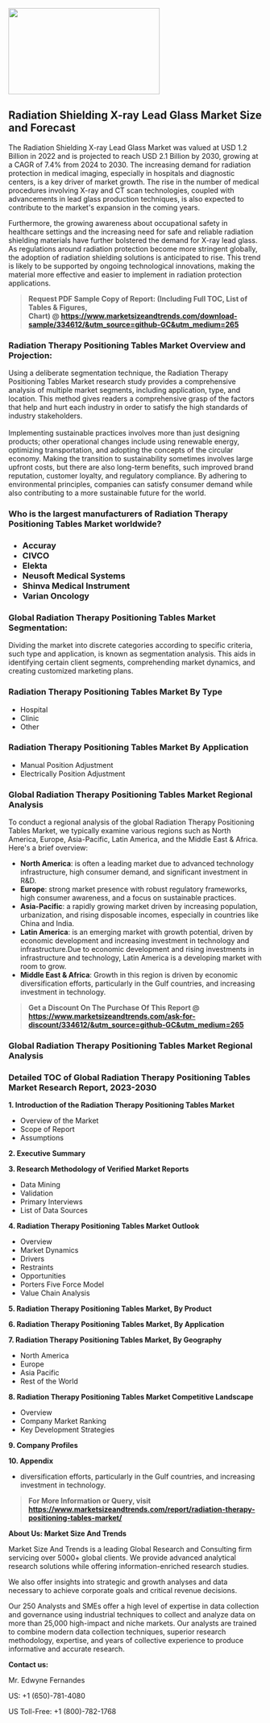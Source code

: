 <p><img class="alignnone size-medium wp-image-20088" src="https://ffe5etoiles.com/wp-content/uploads/2024/12/MST1-300x171.png" alt="" width="300" height="171" /></p><h2>Radiation Shielding X-ray Lead Glass Market Size and Forecast</h2><p>The Radiation Shielding X-ray Lead Glass Market was valued at USD 1.2 Billion in 2022 and is projected to reach USD 2.1 Billion by 2030, growing at a CAGR of 7.4% from 2024 to 2030. The increasing demand for radiation protection in medical imaging, especially in hospitals and diagnostic centers, is a key driver of market growth. The rise in the number of medical procedures involving X-ray and CT scan technologies, coupled with advancements in lead glass production techniques, is also expected to contribute to the market's expansion in the coming years.</p><p>Furthermore, the growing awareness about occupational safety in healthcare settings and the increasing need for safe and reliable radiation shielding materials have further bolstered the demand for X-ray lead glass. As regulations around radiation protection become more stringent globally, the adoption of radiation shielding solutions is anticipated to rise. This trend is likely to be supported by ongoing technological innovations, making the material more effective and easier to implement in radiation protection applications.</p></p><blockquote id="" class=""><strong>Request PDF Sample Copy of Report: (Including Full TOC, List of Tables &amp; Figures, Chart)&nbsp;@&nbsp;<strong><a href="https://www.marketsizeandtrends.com/download-sample/334612/&utm_source=github-GC&utm_medium=265" target="_blank">https://www.marketsizeandtrends.com/download-sample/334612/&utm_source=github-GC&utm_medium=265</a></strong></strong></blockquote><h3 id="" class="">Radiation Therapy Positioning Tables Market&nbsp;Overview and Projection:</h3><p id="" class="">Using a deliberate segmentation technique, the Radiation Therapy Positioning Tables Market research study provides a comprehensive analysis of multiple market segments, including application, type, and location. This method gives readers a comprehensive grasp of the factors that help and hurt each industry in order to satisfy the high standards of industry stakeholders. <br /> <br />Implementing sustainable practices involves more than just designing products; other operational changes include using renewable energy, optimizing transportation, and adopting the concepts of the circular economy. Making the transition to sustainability sometimes involves large upfront costs, but there are also long-term benefits, such improved brand reputation, customer loyalty, and regulatory compliance. By adhering to environmental principles, companies can satisfy consumer demand while also contributing to a more sustainable future for the world.</p><h3 id="" class="">Who is the largest manufacturers of&nbsp;Radiation Therapy Positioning Tables Market worldwide?</h3><h3 class=""><p><ul><li>Accuray </li><li> CIVCO </li><li> Elekta </li><li> Neusoft Medical Systems </li><li> Shinva Medical Instrument </li><li> Varian Oncology</li></ul></p></h3><h3 id="" class="">Global&nbsp;Radiation Therapy Positioning Tables Market Segmentation:</h3><p id="" class="">Dividing the market into discrete categories according to specific criteria, such type and application, is known as segmentation analysis. This aids in identifying certain client segments, comprehending market dynamics, and creating customized marketing plans.</p><h3 id="" class="">Radiation Therapy Positioning Tables Market&nbsp;By Type</h3><p><p><ul><li>Hospital</li><li> Clinic</li><li> Other</p></li></ul></p></p><h3 id="" class="">Radiation Therapy Positioning Tables Market&nbsp;By Application</h3><p class=""><p><ul><li>Manual Position Adjustment</li><li> Electrically Position Adjustment</li></ul></p></p><h3 id="" class="">Global Radiation Therapy Positioning Tables Market Regional Analysis</h3><p id="" class="">To conduct a regional analysis of the global Radiation Therapy Positioning Tables Market, we typically examine various regions such as North America, Europe, Asia-Pacific, Latin America, and the Middle East &amp; Africa. Here's a brief overview:</p><ul><li><strong>North America</strong>: is often a leading market due to advanced technology infrastructure, high consumer demand, and significant investment in R&amp;D.</li><li><strong>Europe</strong>: strong market presence with robust regulatory frameworks, high consumer awareness, and a focus on sustainable practices.</li><li><strong>Asia-Pacific</strong>: a rapidly growing market driven by increasing population, urbanization, and rising disposable incomes, especially in countries like China and India.</li><li><strong>Latin America</strong>: is an emerging market with growth potential, driven by economic development and increasing investment in technology and infrastructure.Due to economic development and rising investments in infrastructure and technology, Latin America is a developing market with room to grow.</li><li><strong>Middle East &amp; Africa</strong>: Growth in this region is driven by economic diversification efforts, particularly in the Gulf countries, and increasing investment in technology.</li></ul><blockquote id="" class=""><strong>Get a Discount On The Purchase Of This Report @ <strong><a href="https://www.marketsizeandtrends.com/ask-for-discount/334612/&utm_source=github-GC&utm_medium=265" target="_blank">https://www.marketsizeandtrends.com/ask-for-discount/334612/&utm_source=github-GC&utm_medium=265</a></strong></strong></blockquote><h3 id="" class="">Global Radiation Therapy Positioning Tables Market Regional Analysis</h3><h3 id="" class="">Detailed TOC of Global Radiation Therapy Positioning Tables Market Research Report, 2023-2030</h3><p id="" class=""><strong>1. Introduction of the Radiation Therapy Positioning Tables Market</strong></p><ul><li>Overview of the Market</li><li>Scope of Report</li><li>Assumptions</li></ul><p id="" class=""><strong>2. Executive Summary</strong></p><p id="" class=""><strong>3. Research Methodology of Verified Market Reports</strong></p><ul><li>Data Mining</li><li>Validation</li><li>Primary Interviews</li><li>List of Data Sources</li></ul><p id="" class=""><strong>4. Radiation Therapy Positioning Tables Market Outlook</strong></p><ul><li>Overview</li><li>Market Dynamics</li><li>Drivers</li><li>Restraints</li><li>Opportunities</li><li>Porters Five Force Model</li><li>Value Chain Analysis</li></ul><p id="" class=""><strong>5. Radiation Therapy Positioning Tables Market, By Product</strong></p><p id="" class=""><strong>6. Radiation Therapy Positioning Tables Market, By Application</strong></p><p id="" class=""><strong>7. Radiation Therapy Positioning Tables Market, By Geography</strong></p><ul><li>North America</li><li>Europe</li><li>Asia Pacific</li><li>Rest of the World</li></ul><p id="" class=""><strong>8. Radiation Therapy Positioning Tables Market Competitive Landscape</strong></p><ul><li>Overview</li><li>Company Market Ranking</li><li>Key Development Strategies</li></ul><p id="" class=""><strong>9. Company Profiles</strong></p><p id="" class=""><strong>10. Appendix</strong></p><ul><li>diversification efforts, particularly in the Gulf countries, and increasing investment in technology.</li></ul><blockquote id="" class=""><strong>For More Information or Query, visit <strong><strong><a href="https://www.marketsizeandtrends.com/report/radiation-therapy-positioning-tables-market/" target="_blank">https://www.marketsizeandtrends.com/report/radiation-therapy-positioning-tables-market/</a></strong></strong></strong></blockquote><p id="" class=""><strong>About Us: Market Size And Trends</strong></p><p id="" class="">Market Size And Trends is a leading Global Research and Consulting firm servicing over 5000+ global clients. We provide advanced analytical research solutions while offering information-enriched research studies.</p><p id="" class="">We also offer insights into strategic and growth analyses and data necessary to achieve corporate goals and critical revenue decisions.</p><p id="" class="">Our 250 Analysts and SMEs offer a high level of expertise in data collection and governance using industrial techniques to collect and analyze data on more than 25,000 high-impact and niche markets. Our analysts are trained to combine modern data collection techniques, superior research methodology, expertise, and years of collective experience to produce informative and accurate research.</p><p id="" class=""><strong>Contact us:</strong></p><p id="" class="">Mr. Edwyne Fernandes</p><p id="" class="">US: +1 (650)-781-4080</p><p id="" class="">US Toll-Free: +1 (800)-782-1768</p>
